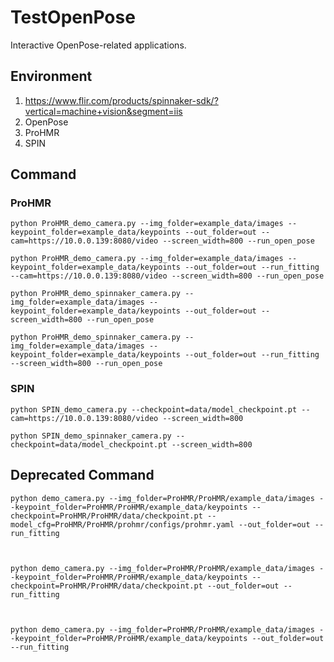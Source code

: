 # TestOpenPose
Interactive OpenPose-related applications.

## Environment

1. https://www.flir.com/products/spinnaker-sdk/?vertical=machine+vision&segment=iis
2. OpenPose
3. ProHMR
4. SPIN



## Command

### ProHMR

```shell
python ProHMR_demo_camera.py --img_folder=example_data/images --keypoint_folder=example_data/keypoints --out_folder=out --cam=https://10.0.0.139:8080/video --screen_width=800 --run_open_pose

python ProHMR_demo_camera.py --img_folder=example_data/images --keypoint_folder=example_data/keypoints --out_folder=out --run_fitting --cam=https://10.0.0.139:8080/video --screen_width=800 --run_open_pose
```

```shell
python ProHMR_demo_spinnaker_camera.py --img_folder=example_data/images --keypoint_folder=example_data/keypoints --out_folder=out --screen_width=800 --run_open_pose

python ProHMR_demo_spinnaker_camera.py --img_folder=example_data/images --keypoint_folder=example_data/keypoints --out_folder=out --run_fitting --screen_width=800 --run_open_pose
```



### SPIN

```shell
python SPIN_demo_camera.py --checkpoint=data/model_checkpoint.pt --cam=https://10.0.0.139:8080/video --screen_width=800
```

```shell
python SPIN_demo_spinnaker_camera.py --checkpoint=data/model_checkpoint.pt --screen_width=800
```



## Deprecated Command

```shell
python demo_camera.py --img_folder=ProHMR/ProHMR/example_data/images --keypoint_folder=ProHMR/ProHMR/example_data/keypoints --checkpoint=ProHMR/ProHMR/data/checkpoint.pt --model_cfg=ProHMR/ProHMR/prohmr/configs/prohmr.yaml --out_folder=out --run_fitting



python demo_camera.py --img_folder=ProHMR/ProHMR/example_data/images --keypoint_folder=ProHMR/ProHMR/example_data/keypoints --checkpoint=ProHMR/ProHMR/data/checkpoint.pt --out_folder=out --run_fitting



python demo_camera.py --img_folder=ProHMR/ProHMR/example_data/images --keypoint_folder=ProHMR/ProHMR/example_data/keypoints --out_folder=out --run_fitting
```

